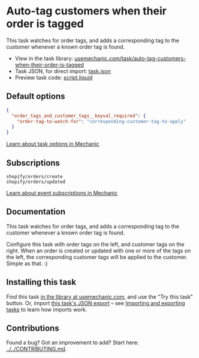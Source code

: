 # Auto-tag customers when their order is tagged

This task watches for order tags, and adds a corresponding tag to the customer whenever a known order tag is found.

* View in the task library: [usemechanic.com/task/auto-tag-customers-when-their-order-is-tagged](https://usemechanic.com/task/auto-tag-customers-when-their-order-is-tagged)
* Task JSON, for direct import: [task.json](../../tasks/auto-tag-customers-when-their-order-is-tagged.json)
* Preview task code: [script.liquid](./script.liquid)

## Default options

```json
{
  "order_tags_and_customer_tags__keyval_required": {
    "order-tag-to-watch-for": "corresponding-customer-tag-to-apply"
  }
}
```

[Learn about task options in Mechanic](https://docs.usemechanic.com/article/471-task-options)

## Subscriptions

```liquid
shopify/orders/create
shopify/orders/updated
```

[Learn about event subscriptions in Mechanic](https://docs.usemechanic.com/article/408-subscriptions)

## Documentation

This task watches for order tags, and adds a corresponding tag to the customer whenever a known order tag is found.

Configure this task with order tags on the left, and customer tags on the right. When an order is created or updated with one or more of the tags on the left, the corresponding customer tags will be applied to the customer. Simple as that. :)

## Installing this task

Find this task [in the library at usemechanic.com](https://usemechanic.com/task/auto-tag-customers-when-their-order-is-tagged), and use the "Try this task" button. Or, import [this task's JSON export](../../tasks/auto-tag-customers-when-their-order-is-tagged.json) – see [Importing and exporting tasks](https://docs.usemechanic.com/article/505-importing-and-exporting-tasks) to learn how imports work.

## Contributions

Found a bug? Got an improvement to add? Start here: [../../CONTRIBUTING.md](../../CONTRIBUTING.md).
